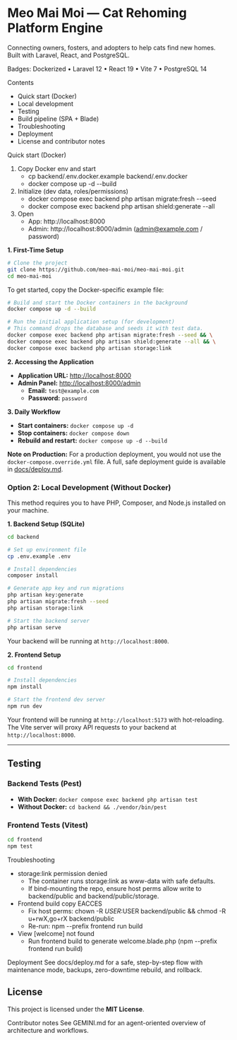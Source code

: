# Meo Mai Moi — Cat Rehoming Platform Engine

Connecting owners, fosters, and adopters to help cats find new homes. Built with Laravel, React, and PostgreSQL.

Badges: Dockerized • Laravel 12 • React 19 • Vite 7 • PostgreSQL 14

Contents
- Quick start (Docker)
- Local development
- Testing
- Build pipeline (SPA + Blade)
- Troubleshooting
- Deployment
- License and contributor notes

Quick start (Docker)
1) Copy Docker env and start
     - cp backend/.env.docker.example backend/.env.docker
     - docker compose up -d --build
2) Initialize (dev data, roles/permissions)
     - docker compose exec backend php artisan migrate:fresh --seed
     - docker compose exec backend php artisan shield:generate --all
3) Open
     - App: http://localhost:8000
     - Admin: http://localhost:8000/admin (admin@example.com / password)

**1. First-Time Setup**

```bash
# Clone the project
git clone https://github.com/meo-mai-moi/meo-mai-moi.git
cd meo-mai-moi
```
To get started, copy the Docker-specific example file:

```bash
# Build and start the Docker containers in the background
docker compose up -d --build

# Run the initial application setup (for development)
# This command drops the database and seeds it with test data.
docker compose exec backend php artisan migrate:fresh --seed && \
docker compose exec backend php artisan shield:generate --all && \
docker compose exec backend php artisan storage:link
```

**2. Accessing the Application**

-   **Application URL:** [http://localhost:8000](http://localhost:8000)
-   **Admin Panel:** [http://localhost:8000/admin](http://localhost:8000/admin)
    -   **Email:** `test@example.com`
    -   **Password:** `password`

**3. Daily Workflow**

-   **Start containers:** `docker compose up -d`
-   **Stop containers:** `docker compose down`
-   **Rebuild and restart:** `docker compose up -d --build`

**Note on Production:** For a production deployment, you would not use the `docker-compose.override.yml` file. A full, safe deployment guide is available in [docs/deploy.md](./docs/deploy.md).


### Option 2: Local Development (Without Docker)

This method requires you to have PHP, Composer, and Node.js installed on your machine.

**1. Backend Setup (SQLite)**

```bash
cd backend

# Set up environment file
cp .env.example .env

# Install dependencies
composer install

# Generate app key and run migrations
php artisan key:generate
php artisan migrate:fresh --seed
php artisan storage:link

# Start the backend server
php artisan serve
```
Your backend will be running at `http://localhost:8000`.

**2. Frontend Setup**

```bash
cd frontend

# Install dependencies
npm install

# Start the frontend dev server
npm run dev
```
Your frontend will be running at `http://localhost:5173` with hot-reloading. The Vite server will proxy API requests to your backend at `http://localhost:8000`.

---

## Testing

### Backend Tests (Pest)

- 	**With Docker:** `docker compose exec backend php artisan test`
- 	**Without Docker:** `cd backend && ./vendor/bin/pest`

### Frontend Tests (Vitest)

```bash
cd frontend
npm test
```

Troubleshooting
- storage:link permission denied
    - The container runs storage:link as www-data with safe defaults.
    - If bind-mounting the repo, ensure host perms allow write to backend/public and backend/public/storage.
- Frontend build copy EACCES
    - Fix host perms: chown -R $USER:$USER backend/public && chmod -R u+rwX,go+rX backend/public
    - Re-run: npm --prefix frontend run build
- View [welcome] not found
    - Run frontend build to generate welcome.blade.php (npm --prefix frontend run build)

Deployment
See docs/deploy.md for a safe, step-by-step flow with maintenance mode, backups, zero-downtime rebuild, and rollback.

## License

This project is licensed under the **MIT License**.

Contributor notes
See GEMINI.md for an agent-oriented overview of architecture and workflows.